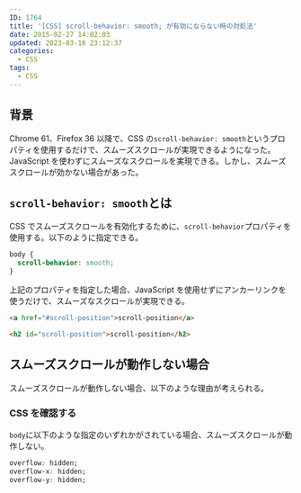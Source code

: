 ```yaml
---
ID: 1764
title: '[CSS] scroll-behavior: smooth; が有効にならない時の対処法'
date: 2015-02-27 14:02:03
updated: 2023-03-16 23:12:37
categories:
  - CSS
tags:
  - CSS
---
```


## 背景

Chrome 61、Firefox 36 以降で、CSS の`scroll-behavior: smooth`というプロパティを使用するだけで、スムーズスクロールが実現できるようになった。JavaScript を使わずにスムーズなスクロールを実現できる。しかし、スムーズスクロールが効かない場合があった。

## `scroll-behavior: smooth`とは

CSS でスムーズスクロールを有効化するために、`scroll-behavior`プロパティを使用する。以下のように指定できる。

```css
body {
  scroll-behavior: smooth;
}
```

上記のプロパティを指定した場合、JavaScript を使用せずにアンカーリンクを使うだけで、スムーズなスクロールが実現できる。

```html
<a href="#scroll-position">scroll-position</a>

<h2 id="scroll-position">scroll-position</h2>
```

## スムーズスクロールが動作しない場合

スムーズスクロールが動作しない場合、以下のような理由が考えられる。

### CSS を確認する

`body`に以下のような指定のいずれかがされている場合、スムーズスクロールが動作しない。

```css
overflow: hidden;
overflow-x: hidden;
overflow-y: hidden;
```
